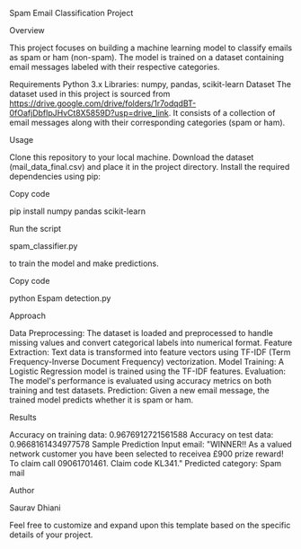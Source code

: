 Spam Email Classification Project

Overview

This project focuses on building a machine learning model to classify emails as spam or ham (non-spam). The model is trained on a dataset containing email messages labeled with their respective categories.

Requirements
Python 3.x
Libraries: numpy, pandas, scikit-learn
Dataset
The dataset used in this project is sourced from https://drive.google.com/drive/folders/1r7odqdBT-0fOafjDbflpJHvCt8X5859D?usp=drive_link. 
It consists of a collection of email messages along with their corresponding categories (spam or ham).

Usage

Clone this repository to your local machine.
Download the dataset (mail_data_final.csv) and place it in the project directory.
Install the required dependencies using pip:

Copy code

pip install numpy pandas scikit-learn

Run the script

spam_classifier.py

to train the model and make predictions.

Copy code

python Espam detection.py

Approach

Data Preprocessing: The dataset is loaded and preprocessed to handle missing values and convert categorical labels into numerical format.
Feature Extraction: Text data is transformed into feature vectors using TF-IDF (Term Frequency-Inverse Document Frequency) vectorization.
Model Training: A Logistic Regression model is trained using the TF-IDF features.
Evaluation: The model's performance is evaluated using accuracy metrics on both training and test datasets.
Prediction: Given a new email message, the trained model predicts whether it is spam or ham.

Results

Accuracy on training data: 0.9676912721561588
Accuracy on test data: 0.9668161434977578
Sample Prediction
Input email: "WINNER!! As a valued network customer you have been selected to receivea £900 prize reward! To claim call 09061701461. Claim code KL341."
Predicted category: Spam mail

Author

Saurav Dhiani



Feel free to customize and expand upon this template based on the specific details of your project.






